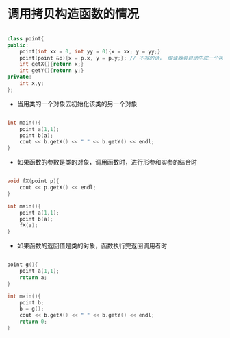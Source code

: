 # 调用拷贝构造函数的情况

```c++

class point{
public:
    point(int xx = 0, int yy = 0){x = xx; y = yy;}
    point(point &p){x = p.x, y = p.y;}; // 不写的话， 编译器会自动生成一个拷贝构造函数，不过是对数据的浅拷贝，在类中存在指针时，最好重新定义一个构造函数
    int getX(){return x;}
    int getY(){return y;}
private:
    int x,y;
};

```

+ 当用类的一个对象去初始化该类的另一个对象

```c++

int main(){
    point a(1,1);
    point b(a);
    cout << b.getX() << " " << b.getY() << endl;
}

```

+ 如果函数的参数是类的对象，调用函数时，进行形参和实参的结合时

```c++

void fX(point p){
    cout << p.getX() << endl;
}

int main(){
    point a(1,1);
    point b(a);
    fX(a);
}

```


+ 如果函数的返回值是类的对象，函数执行完返回调用者时

```C++

point g(){
    point a(1,1);
    return a;
}

int main(){
    point b;
    b = g();
    cout << b.getX() << " " << b.getY() << endl;
    return 0;
}

```
